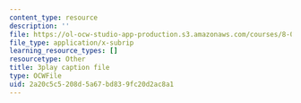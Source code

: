 ```yaml
---
content_type: resource
description: ''
file: https://ol-ocw-studio-app-production.s3.amazonaws.com/courses/8-01sc-classical-mechanics-fall-2016/2a20c5c5208d5a67bd839fc20d2ac8a1_lkeX42KQjac.vtt
file_type: application/x-subrip
learning_resource_types: []
resourcetype: Other
title: 3play caption file
type: OCWFile
uid: 2a20c5c5-208d-5a67-bd83-9fc20d2ac8a1
---
```

